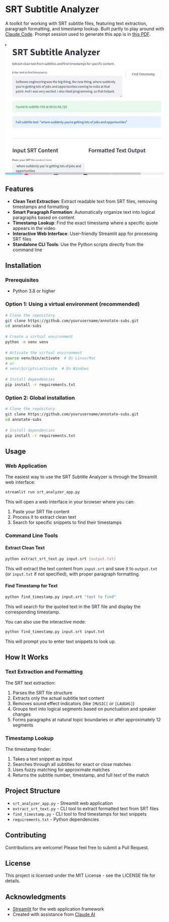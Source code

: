 # SRT Subtitle Analyzer

A toolkit for working with SRT subtitle files, featuring text extraction, paragraph formatting, and timestamp lookup. Built partly to play around with [Claude Code](https://www.anthropic.com/news/claude-3-7-sonnet). Prompt session used to generate this app is in [this PDF](claude-prompt-session-srt-analyzer.pdf).

![SRT Subtitle Analyzer Interface](srt-app-4.png)

## Features

- **Clean Text Extraction**: Extract readable text from SRT files, removing timestamps and formatting
- **Smart Paragraph Formation**: Automatically organize text into logical paragraphs based on content
- **Timestamp Lookup**: Find the exact timestamp where a specific quote appears in the video
- **Interactive Web Interface**: User-friendly Streamlit app for processing SRT files
- **Standalone CLI Tools**: Use the Python scripts directly from the command line

## Installation

### Prerequisites

- Python 3.8 or higher

### Option 1: Using a virtual environment (recommended)

```bash
# Clone the repository
git clone https://github.com/yourusername/annotate-subs.git
cd annotate-subs

# Create a virtual environment
python -m venv venv

# Activate the virtual environment
source venv/bin/activate  # On Linux/Mac
# or
# venv\Scripts\activate  # On Windows

# Install dependencies
pip install -r requirements.txt
```

### Option 2: Global installation

```bash
# Clone the repository
git clone https://github.com/yourusername/annotate-subs.git
cd annotate-subs

# Install dependencies
pip install -r requirements.txt
```

## Usage

### Web Application

The easiest way to use the SRT Subtitle Analyzer is through the Streamlit web interface:

```bash
streamlit run srt_analyzer_app.py
```

This will open a web interface in your browser where you can:
1. Paste your SRT file content
2. Process it to extract clean text
3. Search for specific snippets to find their timestamps

### Command Line Tools

#### Extract Clean Text

```bash
python extract_srt_text.py input.srt [output.txt]
```

This will extract the text content from `input.srt` and save it to `output.txt` (or `input.txt` if not specified), with proper paragraph formatting.

#### Find Timestamp for Text

```bash
python find_timestamp.py input.srt "text to find"
```

This will search for the quoted text in the SRT file and display the corresponding timestamp.

You can also use the interactive mode:

```bash
python find_timestamp.py input.srt input.txt
```

This will prompt you to enter text snippets to look up.

## How It Works

### Text Extraction and Formatting

The SRT text extraction:
1. Parses the SRT file structure
2. Extracts only the actual subtitle text content
3. Removes sound effect indicators (like `[MUSIC]` or `[LAUGHS]`)
4. Groups text into logical segments based on punctuation and speaker changes
5. Forms paragraphs at natural topic boundaries or after approximately 12 segments

### Timestamp Lookup

The timestamp finder:
1. Takes a text snippet as input
2. Searches through all subtitles for exact or close matches
3. Uses fuzzy matching for approximate matches
4. Returns the subtitle number, timestamp, and full text of the match

## Project Structure

- `srt_analyzer_app.py` - Streamlit web application
- `extract_srt_text.py` - CLI tool to extract formatted text from SRT files
- `find_timestamp.py` - CLI tool to find timestamps for text snippets
- `requirements.txt` - Python dependencies

## Contributing

Contributions are welcome! Please feel free to submit a Pull Request.

## License

This project is licensed under the MIT License - see the LICENSE file for details.

## Acknowledgments

- [Streamlit](https://streamlit.io/) for the web application framework
- Created with assistance from [Claude AI](https://claude.ai/)
